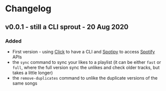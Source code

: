 # Changelog

## v0.0.1 - still a CLI sprout - 20 Aug 2020

### Added

* First version - using [Click](https://click.palletsprojects.com/) to have a CLI and [Spotipy](https://github.com/plamere/spotipy/) to access [Spotify](https://developer.spotify.com/) APIs
* the `sync` command to sync your likes to a playlist (it can be either `fast` or `full`, 
  where the full version sync the unlikes and check older tracks, but takes a little longer)
* the `remove-duplicates` command to unlike the duplicate versions of
  the same songs
